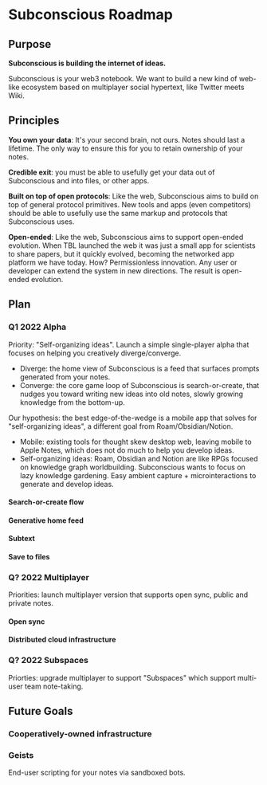 # Subconscious Roadmap

## Purpose

**Subconscious is building the internet of ideas.**

Subconscious is your web3 notebook. We want to build a new kind of web-like ecosystem based on multiplayer social hypertext, like Twitter meets Wiki.

## Principles

**You own your data**: It's your second brain, not ours. Notes should last a lifetime. The only way to ensure this for you to retain ownership of your notes.

**Credible exit**: you must be able to usefully get your data out of Subconscious and into files, or other apps.

**Built on top of open protocols**: Like the web, Subconscious aims to build on top of general protocol primitives. New tools and apps (even competitors) should be able to usefully use the same markup and protocols that Subconscious uses.

**Open-ended**: Like the web, Subconscious aims to support open-ended evolution. When TBL launched the web it was just a small app for scientists to share papers, but it quickly evolved, becoming the networked app platform we have today. How? Permissionless innovation. Any user or developer can extend the system in new directions. The result is open-ended evolution.

## Plan

### Q1 2022 Alpha

Priority: "Self-organizing ideas". Launch a simple single-player alpha that focuses on helping you creatively diverge/converge.

- Diverge: the home view of Subconscious is a feed that surfaces prompts generated from your notes.
- Converge: the core game loop of Subconscious is search-or-create, that nudges you toward writing new ideas into old notes, slowly growing knowledge from the bottom-up.

Our hypothesis: the best edge-of-the-wedge is a mobile app that solves for "self-organizing ideas", a different goal from Roam/Obsidian/Notion.

- Mobile: existing tools for thought skew desktop web, leaving mobile to Apple Notes, which does not do much to help you develop ideas.
- Self-organizing ideas: Roam, Obsidian and Notion are like RPGs focused on knowledge graph worldbuilding. Subconscious wants to focus on lazy knowledge gardening. Easy ambient capture + microinteractions to generate and develop ideas.

#### Search-or-create flow

#### Generative home feed

#### Subtext

#### Save to files

### Q? 2022 Multiplayer

Priorities: launch multiplayer version that supports open sync, public and private notes.

#### Open sync

#### Distributed cloud infrastructure

### Q? 2022 Subspaces

Priorties: upgrade multiplayer to support "Subspaces" which support multi-user team note-taking.

## Future Goals

### Cooperatively-owned infrastructure 

### Geists

End-user scripting for your notes via sandboxed bots.